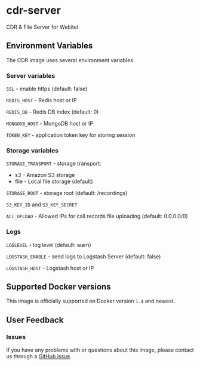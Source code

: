 cdr-server
===

CDR & File Server for Webitel


## Environment Variables

The CDR image uses several environment variables

### Server variables

`SSL` - enable https (default: false)

`REDIS_HOST` - Redis host or IP

`REDIS_DB` - Redis DB index (default: 0)

`MONGODB_HOST` - MongoDB host or IP

`TOKEN_KEY` - application token key for storing session

### Storage variables

`STORAGE_TRANSPORT` - storage transport:

- s3 - Amazon S3 storage
- file - Local file storage (default)

`STORAGE_ROOT` - storage root (default: /recordings)

`S3_KEY_ID` and `S3_KEY_SECRET`

`ACL_UPLOAD` - Allowed IPs for call records file uploading (default: 0.0.0.0/0)

### Logs

`LOGLEVEL` - log level (default: warn)

`LOGSTASH_ENABLE` - send logs to Logstash Server (default: false)

`LOGSTASH_HOST` - Logstash host or IP


## Supported Docker versions

This image is officially supported on Docker version `1.4` and newest.

## User Feedback

### Issues
If you have any problems with or questions about this image, please contact us through a [GitHub issue](https://github.com/webitel/cdr/issues).
